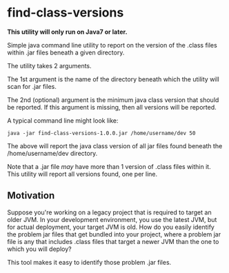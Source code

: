# find-class-versions
**This utility will only run on Java7 or later.**

Simple java command line utility to report on the version of the .class files within .jar files beneath a given directory.

The utility takes 2 arguments.

The 1st argument is the name of the directory beneath which the utility will scan for .jar files.

The 2nd (optional) argument is the minimum java class version that should be reported. If this argument is missing, then all versions will 
be reported.

A typical command line might look like:

`java -jar find-class-versions-1.0.0.jar /home/username/dev 50`

The above will report the java class version of all jar files found beneath the /home/username/dev directory.

Note that a .jar file *may* have more than 1 version of .class files within it. This utility will report all versions found, one per line.

## Motivation

Suppose you're working on a legacy project that is required to target an older JVM. In your development environment, you use the latest
JVM, but for actual deployment, your target JVM is old. How do you easily identify the problem jar files that get bundled
into your project, where a problem jar file is any that includes .class files that target a newer JVM than the one to which you will deploy?

This tool makes it easy to identify those problem .jar files.
